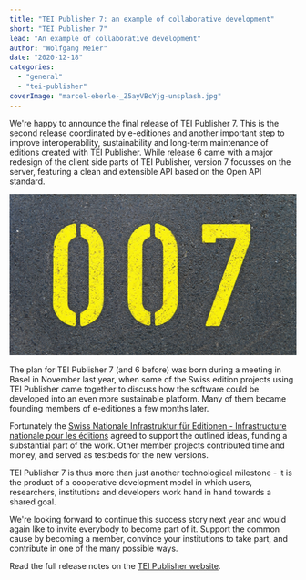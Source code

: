 ```yaml
---
title: "TEI Publisher 7: an example of collaborative development"
short: "TEI Publisher 7"
lead: "An example of collaborative development"
author: "Wolfgang Meier"
date: "2020-12-18"
categories: 
  - "general"
  - "tei-publisher"
coverImage: "marcel-eberle-_Z5ayVBcYjg-unsplash.jpg"
---
```


We're happy to announce the final release of TEI Publisher 7. This is the second release coordinated by e-editiones and another important step to improve interoperability, sustainability and long-term maintenance of editions created with TEI Publisher. While release 6 came with a major redesign of the client side parts of TEI Publisher, version 7 focusses on the server, featuring a clean and extensible API based on the Open API standard.

![Photo by <a href="https://unsplash.com/@marcel_eberle?utm_source=unsplash&utm_medium=referral&utm_content=creditCopyText" target="unsplash">Marcel Eberle</a> on <a href="https://unsplash.com/s/photos/seven?utm_source=unsplash&utm_medium=referral&utm_content=creditCopyText" target="unsplash">Unsplash</a>](/img/marcel-eberle-_Z5ayVBcYjg-unsplash.jpg)
  
The plan for TEI Publisher 7 (and 6 before) was born during a meeting in Basel in November last year, when some of the Swiss edition projects using TEI Publisher came together to discuss how the software could be developed into an even more sustainable platform. Many of them became founding members of e-editiones a few months later.

Fortunately the [Swiss Nationale Infrastruktur für Editionen - Infrastructure nationale pour les éditions](https://www.nie-ine.ch/) agreed to support the outlined ideas, funding a substantial part of the work. Other member projects contributed time and money, and served as testbeds for the new versions.

TEI Publisher 7 is thus more than just another technological milestone - it is the product of a cooperative development model in which users, researchers, institutions and developers work hand in hand towards a shared goal.

We're looking forward to continue this success story next year and would again like to invite everybody to become part of it. Support the common cause by becoming a member, convince your institutions to take part, and contribute in one of the many possible ways.

Read the full release notes on the [TEI Publisher website](https://teipublisher.com/exist/apps/tei-publisher/doc/blog/tei-publisher-700.xml).
